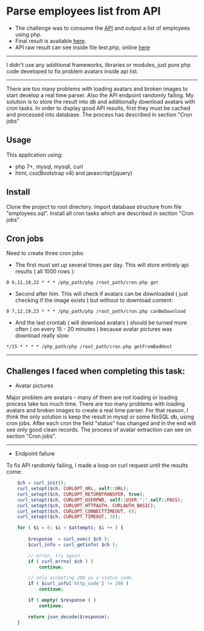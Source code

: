 # Parse employees list from API

- The challenge was to consume the [API](http://hiring.rewardgateway.net/docs/) and output a list of employees using php. 
- Final result is available [here](http://employees.viaexpo.site/). 
- API raw result can see inside file test.php, online [here](http://employees.viaexpo.site/test.php)

* * *

I didn't use any additional frameworks, libraries or modules, just pure php code developed to fix problem avatars inside api list.

* * *

There are too many problems with loading avatars and broken images to start develop a real time parser. Also the API endpoint randomly failing. My solution is to store the result into db and additionally download avatars with cron tasks. In order to display good API results, first they must be cached and processed into database. The process has described in section "Cron jobs"

## Usage

This application using:

-   php 7+, mysql, mysqli, curl
-   html, css(Bootstrap v4) and javascrtipt(jquery)

## Install

Clone the project to root directory. 
Import database structure from file "employees.sql". 
Install all cron tasks which are described in section "Cron jobs"

## Cron jobs

Need to create three cron jobs:

- The first must set up several times per day. This will store entirely api results ( all 1000 rows ):
```shell
0 6,11,18,22 * * * /php_path/php /root_path/cron.php get
```
- Second after him. This will check if avatars can be downloaded ( just checking if the image exists ) but without to download content:
```shell
0 7,12,19,23 * * * /php_path/php /root_path/cron.php canBeDownload
```
- And the last crontab ( will download avatars ) should be turned more often ( on every 15 - 20 minutes ) because avatar pictures was download really slow:
```shell
*/15 * * * * /php_path/php /root_path/cron.php getFromBadHost
```

* * *

## Challenges I faced when completing this task:

- Avatar pictures

Major problem are avatars - many of them are not loading or loading process take too much time. There are too many problems with loading avatars and broken images to create a real time parser. For that reason, I think the only solution is keep the result in mysql or some NoSQL db, using cron jobs. After each cron the field "status" has changed and in the end will see only good clean records. The process of avatar extraction can see on section "Cron jobs". 

* * *

- Endpoint failure

To fix API randomly failing, I made a loop on curl request until the results come:
```php
	$ch = curl_init();
	curl_setopt($ch, CURLOPT_URL, self::URL);
	curl_setopt($ch, CURLOPT_RETURNTRANSFER, true);
	curl_setopt($ch, CURLOPT_USERPWD, self::USER.":".self::PASS);
	curl_setopt($ch, CURLOPT_HTTPAUTH, CURLAUTH_BASIC);
	curl_setopt($ch, CURLOPT_CONNECTTIMEOUT, 6); 
	curl_setopt($ch, CURLOPT_TIMEOUT, 30);

	for ( $i = 0; $i < $attempts; $i ++ ) {
		
		$response  = curl_exec( $ch );
		$curl_info = curl_getinfo( $ch );

		// error, try again
		if ( curl_errno( $ch ) )
			continue; 

		// only accepting 200 as a status code.
		if ( $curl_info['http_code'] != 200 )
			continue; 

		if ( empty( $response ) )
			continue;

		return json_decode($response);
	} 
```
